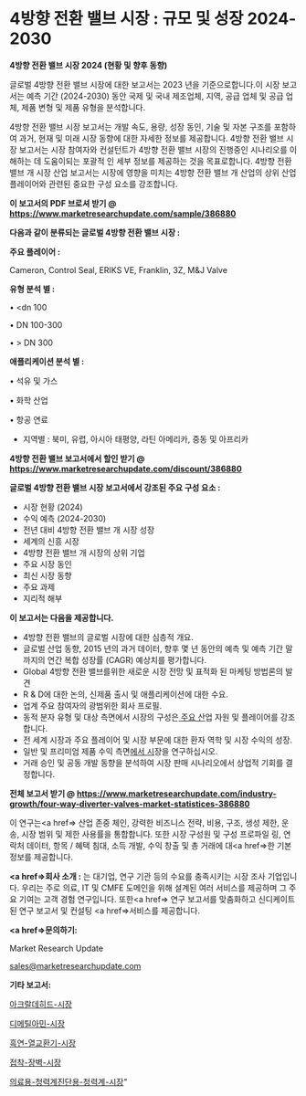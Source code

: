# 4방향 전환 밸브 시장 : 규모 및 성장 2024-2030

<strong>4방향 전환 밸브 시장 2024 (현황 및 향후 동향)</strong>

글로벌 4방향 전환 밸브 시장에 대한 보고서는 2023 년을 기준으로합니다.이 시장 보고서는 예측 기간 (2024-2030) 동안 국제 및 국내 제조업체, 지역, 공급 업체 및 공급 업체, 제품 변형 및 제품 유형을 분석합니다.

4방향 전환 밸브 시장 보고서는 개발 속도, 용량, 성장 동인, 기술 및 자본 구조를 포함하여 과거, 현재 및 미래 시장 동향에 대한 자세한 정보를 제공합니다. 4방향 전환 밸브 시장 보고서는 시장 참여자와 컨설턴트가 4방향 전환 밸브 시장의 진행중인 시나리오를 이해하는 데 도움이되는 포괄적 인 세부 정보를 제공하는 것을 목표로합니다. 4방향 전환 밸브 개 시장 산업 보고서는 시장에 영향을 미치는 4방향 전환 밸브 개 산업의 상위 산업 플레이어와 관련된 중요한 구성 요소를 강조합니다.



<strong>이 보고서의 PDF 브로셔 받기 @ <a href=https://www.marketresearchupdate.com/sample/386880>https://www.marketresearchupdate.com/sample/386880</a></strong>



<strong>다음과 같이 분류되는 글로벌 4방향 전환 밸브 시장 :</strong>



<strong>주요 플레이어 :</strong>

Cameron, Control Seal, ERIKS VE, Franklin, 3Z, M&J Valve



<strong>유형 분석 별 :</strong>

• <dn 100

• DN 100-300

• > DN 300



<strong>애플리케이션 분석 별 :</strong>

• 석유 및 가스

• 화학 산업

• 항공 연료

<ul>
  <li>지역별 : 북미, 유럽, 아시아 태평양, 라틴 아메리카, 중동 및 아프리카</li>
</ul>


<strong>4방향 전환 밸브 보고서에서 할인 받기 @ <a href=https://www.marketresearchupdate.com/discount/386880>https://www.marketresearchupdate.com/discount/386880</a></strong>



<strong>글로벌 4방향 전환 밸브 시장 보고서에서 강조된 주요 구성 요소 :</strong>
<ul>
  <li>시장 현황 (2024)</li>
  <li>수익 예측 (2024-2030)</li>
  <li>전년 대비 4방향 전환 밸브 개 시장 성장</li>
  <li>세계의 신흥 시장</li>
  <li>4방향 전환 밸브 개 시장의 상위 기업</li>
  <li>주요 시장 동인</li>
  <li>최신 시장 동향</li>
  <li>주요 과제</li>
  <li>지리적 해부</li>
</ul>


<strong>이 보고서는 다음을 제공합니다.</strong>
<ul>
  <li>4방향 전환 밸브의 글로벌 시장에 대한 심층적 개요.</li>
  <li>글로벌 산업 동향, 2015 년의 과거 데이터, 향후 몇 년 동안의 예측 및 예측 기간 말까지의 연간 복합 성장률 (CAGR) 예상치를 평가합니다.</li>
  <li>Global 4방향 전환 밸브를위한 새로운 시장 전망 및 표적화 된 마케팅 방법론의 발견</li>
  <li>R &amp; D에 대한 논의, 신제품 출시 및 애플리케이션에 대한 수요.</li>
  <li>업계 주요 참여자의 광범위한 회사 프로필.</li>
  <li>동적 분자 유형 및 대상 측면에서 시장의 구성은<a href=> 주요 산</a>업 자원 및 플레이어를 강조합니다.</li>
  <li>전 세계 시장과 주요 플레이어 및 시장 부문에 대한 환자 역학 및 시장 수익의 성장.</li>
  <li>일반 및 프리미엄 제품 수익 측면<a href=>에서 시</a>장을 연구하십시오.</li>
  <li>거래 승인 및 공동 개발 동향을 분석하여 시장 판매 시나리오에서 상업적 기회를 결정합니다.</li>
</ul>



<strong>전체 보고서 받기 @ <a href=https://www.marketresearchupdate.com/industry-growth/four-way-diverter-valves-market-statistices-386880>https://www.marketresearchupdate.com/industry-growth/four-way-diverter-valves-market-statistices-386880</a></strong>

이 연구는<a href=> 산업 존중</a> 체인, 강력한 비즈니스 전략, 비용, 구조, 생성 제한, 운송, 시장 범위 및 제한 사용률을 통합합니다. 또한 시장 구성원 및 구성 프로파일 링, 연락처 데이터, 항목 / 혜택 침대, 소득 개발, 수익 창출 및 총 거래에 대<a href=>한 기본 </a>정보를 제공합니다.



<strong><a href=>회사 소</a>개 :</strong>
는 대기업, 연구 기관 등의 수요를 충족시키는 시장 조사 기업입니다. 우리는 주로 의료, IT 및 CMFE 도메인을 위해 설계된 여러 서비스를 제공하며 그 주요 기여는 고객 경험 연구입니다. 또한<a href=> 연구 보</a>고서를 맞춤화하고 신디케이트 된 연구 보고서 및 컨설팅 <a href=>서비스</a>를 제공합니다.



<strong><a href=>문의하기:</a></strong>

Market Research Update

sales@marketresearchupdate.com



<strong>기타 보고서:</strong>

<a href=https://www.linkedin.com/pulse/아크랄데히드-시장-진입-전략-및-위험-평가2029년-survey-spotlight-pro-24-analysis/>아크랄데히드-시장</a>

<a href=https://www.linkedin.com/pulse/디메틸아민-시장-진입-전략-및-위험-평가2029년-consumer-connection-chronicles-24--a7pdf/>디메틸아민-시장</a>

<a href=https://www.linkedin.com/pulse/흑연-열교환기-시장-현재-및-미래-성장-2029-survey-spotlight-pro-24-analysis-lasmf/>흑연-열교환기-시장</a>

<a href=https://www.linkedin.com/pulse/접착-장벽-시장-경쟁-분석-및-성장-잠재력-2030-isdailynews-sxtef/>접착-장벽-시장</a>

<a href=https://www.linkedin.com/pulse/의료용-청력계진단용-청력계-시장-세분화-연구-및-목표-고객2029년-hhbkf/>의료용-청력계진단용-청력계-시장</a>"
